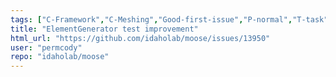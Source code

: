 ```yaml
---
tags: ["C-Framework","C-Meshing","Good-first-issue","P-normal","T-task"]
title: "ElementGenerator test improvement"
html_url: "https://github.com/idaholab/moose/issues/13950"
user: "permcody"
repo: "idaholab/moose"
---
```



